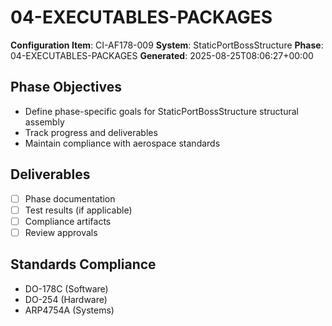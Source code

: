 # 04-EXECUTABLES-PACKAGES

**Configuration Item**: CI-AF178-009
**System**: StaticPortBossStructure
**Phase**: 04-EXECUTABLES-PACKAGES
**Generated**: 2025-08-25T08:06:27+00:00

## Phase Objectives
- Define phase-specific goals for StaticPortBossStructure structural assembly
- Track progress and deliverables
- Maintain compliance with aerospace standards

## Deliverables
- [ ] Phase documentation
- [ ] Test results (if applicable)
- [ ] Compliance artifacts
- [ ] Review approvals

## Standards Compliance
- DO-178C (Software)
- DO-254 (Hardware)
- ARP4754A (Systems)

